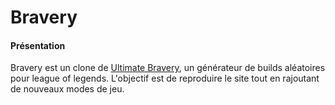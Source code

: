 # Bravery

#### Présentation

Bravery est un clone de [Ultimate Bravery](http://ultimate-bravery.com/), un générateur de builds aléatoires pour league of legends.
L'objectif est de reproduire le site tout en rajoutant de nouveaux modes de jeu.
